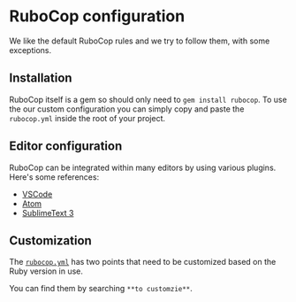 # RuboCop configuration

We like the default RuboCop rules and we try to follow them, with some exceptions.

## Installation

RuboCop itself is a gem so should only need to `gem install rubocop`.
To use the our custom configuration you can simply copy and paste the `rubocop.yml` inside the root of your project.

## Editor configuration

RuboCop can be integrated within many editors by using various plugins.
Here's some references:

- [VSCode](https://github.com/rubyide/vscode-ruby)
- [Atom](https://atom.io/packages/linter-rubocop)
- [SublimeText 3](https://github.com/SublimeLinter/SublimeLinter-rubocop)

## Customization

The [`rubocop.yml`](/rubocop.yml) has two points that need to be customized
based on the Ruby version in use.

You can find them by searching `**to customzie**`.
